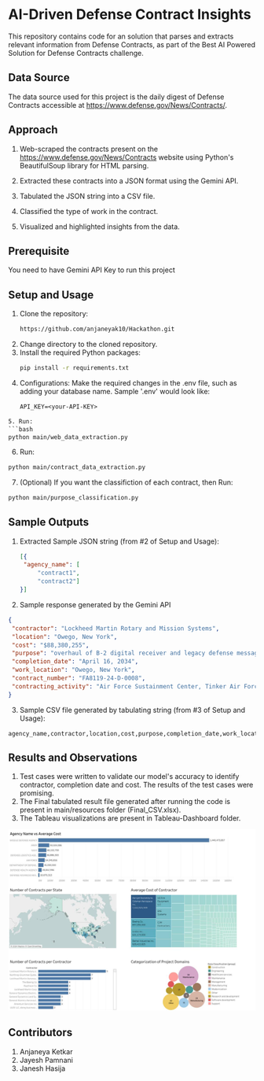 # AI-Driven Defense Contract Insights

This repository contains code for an solution that parses and extracts relevant information from Defense Contracts, as part of the Best AI Powered Solution for Defense Contracts challenge.


## Data Source

The data source used for this project is the daily digest of Defense Contracts accessible at https://www.defense.gov/News/Contracts/.

## Approach

1. Web-scraped the contracts present on the https://www.defense.gov/News/Contracts website using Python's BeautifulSoup library for HTML parsing.

2. Extracted these contracts into a JSON format using the Gemini API.

3. Tabulated the JSON string into a CSV file.

4. Classified the type of work in the contract.

5. Visualized and highlighted insights from the data.

## Prerequisite
You need to have Gemini API Key to run this project 

## Setup and Usage

1. Clone the repository:
   ```bash
   https://github.com/anjaneyak10/Hackathon.git
   ```
2. Change directory to the cloned repository.
3. Install the required Python packages:
   ```bash
   pip install -r requirements.txt
   ```
4. Configurations: Make the required changes in the .env file, such as adding your database name.
   Sample '.env' would look like:
   ```env
   API_KEY=<your-API-KEY>
  ```
5. Run:
```bash
python main/web_data_extraction.py
```
6. Run:
```bash
python main/contract_data_extraction.py
```
7. (Optional) If you want the classifiction of each contract, then Run:
```bash
python main/purpose_classification.py
```

## Sample Outputs

1. Extracted Sample JSON string (from #2 of Setup and Usage):
   ```json
   [{
    "agency_name": [
        "contract1",
        "contract2"]
   }]
   ```
2. Sample response generated by the Gemini API
 ```json
{
  "contractor": "Lockheed Martin Rotary and Mission Systems",
  "location": "Owego, New York",
  "cost": "$88,380,255",
  "purpose": "overhaul of B-2 digital receiver and legacy defense message system",
  "completion_date": "April 16, 2034",
  "work_location": "Owego, New York",
  "contract_number": "FA8119-24-D-0008",
  "contracting_activity": "Air Force Sustainment Center, Tinker Air Force Base, Oklahoma"
}
```
3. Sample CSV file generated by tabulating string (from #3 of Setup and Usage):
  ```csv
agency_name,contractor,location,cost,purpose,completion_date,work_location,contract_number,contracting_activity
```

## Results and Observations

1. Test cases were written to validate our model's accuracy to identify contractor, completion date and cost. The results of the test cases were promising.  
2. The Final tabulated result file generated after running the code is present in main/resources folder (Final_CSV.xlsx).
3. The Tableau visualizations are present in Tableau-Dashboard folder.
<p align='center'>  
  <img src='images\dashboard.jpeg' />
</p>

## Contributors
1. Anjaneya Ketkar
2. Jayesh Pamnani
3. Janesh Hasija

